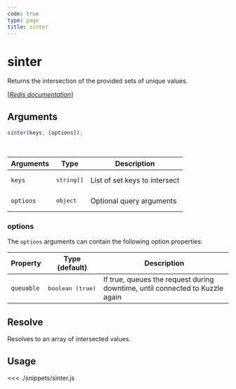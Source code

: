 ```yaml
---
code: true
type: page
title: sinter
---
```


# sinter

Returns the intersection of the provided sets of unique values.

[[_Redis documentation_]](https://redis.io/commands/sinter)

## Arguments

```js
sinter(keys, [options]);
```

<br/>

| Arguments | Type                | Description                   |
| --------- | ------------------- | ----------------------------- |
| `keys`    | <pre>string[]</pre> | List of set keys to intersect |
| `options` | <pre>object</pre>   | Optional query arguments      |

### options

The `options` arguments can contain the following option properties:

| Property   | Type (default)            | Description                                                                  |
| ---------- | ------------------------- | ---------------------------------------------------------------------------- |
| `queuable` | <pre>boolean (true)</pre> | If true, queues the request during downtime, until connected to Kuzzle again |

## Resolve

Resolves to an array of intersected values.

## Usage

<<< ./snippets/sinter.js
